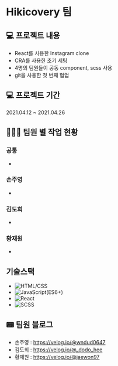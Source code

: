 # Hikicovery 팀

## 💻 프로젝트 내용
- React를 사용한 Instagram clone
- CRA를 사용한 초기 세팅
- 4명의 팀원들이 공동 component, scss 사용
- git을 사용한 첫 번째 협업

## 💻 프로젝트 기간
2021.04.12 ~ 2021.04.26

## 👩🏻‍💻 팀원 별 작업 현황
### 공통
- 
### 손주영
- 
### 김도희
- 
### 황재원
- 

## 기술스택
- ![HTML/CSS](https://img.shields.io/badge/-HTML/CSS-E44D26)
- ![JavaScript(ES6+)](https://img.shields.io/badge/-JavaScript(ES6%2B)-F0DB4D)
- ![React](https://img.shields.io/badge/-React-blue)
- ![SCSS](https://img.shields.io/badge/-SCSS-ff69b4)

## 📟 팀원 블로그
- 손주영 : https://velog.io/@wndud0647
- 김도희 : https://velog.io/@_dodo_hee
- 황재원 : https://velog.io/@jaewon97
